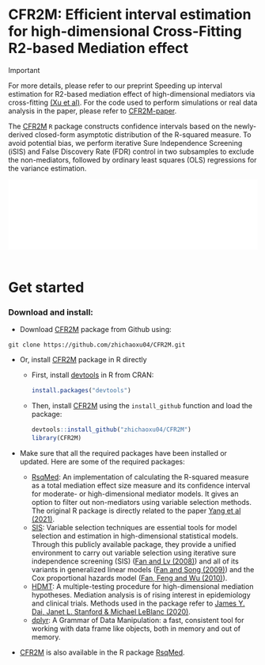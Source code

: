 CFR2M: Efficient interval estimation for high-dimensional Cross-Fitting R2-based Mediation effect
================

> [!IMPORTANT]  
> For more details, please refer to our preprint Speeding up interval estimation for R2-based mediation effect of high-dimensional mediators via cross-fitting [(Xu et al)](https://www.ncbi.nlm.nih.gov/pmc/articles/PMC9934518/). For the code used to perform simulations or real data analysis in the paper, please refer to [CFR2M-paper](https://github.com/zhichaoxu04/CFR2M-paper).


The [CFR2M](https://github.com/zhichaoxu04/CFR2M) `R` package constructs confidence intervals based on the newly-derived closed-form asymptotic distribution of the R-squared measure.
To avoid potential bias, we perform iterative Sure Independence Screening (iSIS) and False Discovery Rate (FDR) control in two subsamples to exclude the non-mediators, followed by ordinary least squares (OLS) regressions for the variance estimation.

<div align="center"><img src="man/Figure/CFOLS_2.gif" ></div>
</br>

# Get started
### Download and install:

- Download [CFR2M](https://github.com/zhichaoxu04/CFR2M) package from Github using:

<!-- -->

    git clone https://github.com/zhichaoxu04/CFR2M.git

- Or, install [CFR2M](https://github.com/zhichaoxu04/CFR2M) package in R directly

  - First, install [devtools](https://devtools.r-lib.org) in R from CRAN:
    ``` r
    install.packages("devtools")
    ```
  - Then, install [CFR2M](https://github.com/zhichaoxu04/CFR2M) using the `install_github` function and load the package:
    ``` r
    devtools::install_github("zhichaoxu04/CFR2M")
    library(CFR2M)
    ```
- Make sure that all the required packages have been installed or updated. Here are some of the required packages:
  - [RsqMed](https://cran.r-project.org/web/packages/RsqMed/index.html): An implementation of calculating the R-squared measure as a total mediation effect size measure and its confidence interval for moderate- or high-dimensional mediator models. It gives an option to filter out non-mediators using variable selection methods. The original R package is directly related to the paper [Yang et al (2021)](https://pubmed.ncbi.nlm.nih.gov/34425752/).
  - [SIS](https://cran.r-project.org/web/packages/SIS/index.html): Variable selection techniques are essential tools for model selection and estimation in high-dimensional statistical models. Through this publicly available package, they provide a unified environment to carry out variable selection using iterative sure independence screening (SIS) ([Fan and Lv (2008)](https://academic.oup.com/jrsssb/article/70/5/849/7109492)) and all of its variants in generalized linear models ([Fan and Song (2009)](https://projecteuclid.org/journals/annals-of-statistics/volume-38/issue-6/Sure-independence-screening-in-generalized-linear-models-with-NP-dimensionality/10.1214/10-AOS798.full)) and the Cox proportional hazards model ([Fan, Feng and Wu (2010)](https://projecteuclid.org/ebooks/institute-of-mathematical-statistics-collections/Borrowing-Strength--Theory-Powering-Applications--A-Festschrift-for/chapter/High-dimensional-variable-selection-for-Coxs-proportional-hazards-model/10.1214/10-IMSCOLL606)).
  - [HDMT](https://cran.r-project.org/web/packages/HDMT/index.html): A multiple-testing procedure for high-dimensional mediation hypotheses. Mediation analysis is of rising interest in epidemiology and clinical trials. Methods used in the package refer to [James Y. Dai, Janet L. Stanford & Michael LeBlanc (2020)](https://www.tandfonline.com/doi/full/10.1080/01621459.2020.1765785).
  - [dplyr](https://cran.r-project.org/web/packages/dplyr/index.html): A Grammar of Data Manipulation: a fast, consistent tool for working with data frame like objects, both in memory and out of memory.

- [CFR2M](https://github.com/zhichaoxu04/CFR2M) is also available in the R package [RsqMed](https://cran.r-project.org/web/packages/RsqMed/index.html).

